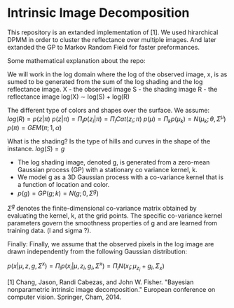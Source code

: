 # Intrinsic Image Decomposition 

This repository is an extanded implementation of [1]. 
We used hirarchical DPMM in order to cluster the reflectance over multiple images. 
And later extanded the GP to Markov Random Field for faster preformances. 

Some mathematical explanation about the repo:

We will work in the log domain where the log of the observed image, x, is as sumed to be generated from the sum of the log shading and the log reflectance
image.
X - the observed image
S - the shading image
R - the reflectance image
log(X) ∼ log(S) + log(R)

The different type of colors and shapes over the surface. 
We assume:
$log(R) = p(z|\pi)$
$p(z|\pi) = \Pi_{i} p(z_{i}|\pi) = \Pi_{i} Cat(z_{i};\pi)$ 
$p(\mu) = \Pi_{k} p(\mu_{k}) = N(\mu_{k};\theta,\Sigma^{\mu})$ 
$p(\pi) = GEM(\pi; 1, \alpha)$

What is the shading?
Is the type of hills and curves in the shape of the instance. 
$log(S) = g$ 
- The log shading image, denoted g, is generated from a zero-mean Gaussian process (GP) with a stationary co variance kernel, k. 
- We model g as a 3D Gaussian process with a co-variance kernel that is a function of location and color. 
- $p(g) = GP(g ; k) = N(g ; 0, \Sigma ^{g})$ 

$\Sigma ^{g}$ denotes the finite-dimensional co-variance matrix obtained by evaluating the kernel, k, at the grid points. 
The specific co-variance kernel parameters
govern the smoothness properties of g and are learned from training data. (l and sigma ?).

Finally:
Finally, we assume that the observed pixels in the log image are drawn independently from the following Gaussian distribution:

$p(x|\mu, z, g, \Sigma^{x}) = \Pi_{i} p(x_{i}|\mu, z_{i}, g_{i}, \Sigma^{x}) = \Pi_{i} N(x_{i} ; \mu_{z_{i}} + g_{i}, \Sigma_{x})$


[1] Chang, Jason, Randi Cabezas, and John W. Fisher. "Bayesian nonparametric intrinsic image decomposition." European conference on computer vision. Springer, Cham, 2014.‏
